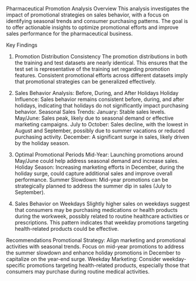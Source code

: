 Pharmaceutical Promotion Analysis
Overview
This analysis investigates the impact of promotional strategies on sales behavior, with a focus on identifying seasonal trends and consumer purchasing patterns. The goal is to offer actionable insights to optimize promotional efforts and improve sales performance for the pharmaceutical business.

Key Findings
1. Promotion Distribution Consistency
The promotion distributions in both the training and test datasets are nearly identical. This ensures that the test set is representative of the training set regarding promotion features. Consistent promotional efforts across different datasets imply that promotional strategies can be generalized effectively.

2. Sales Behavior Analysis: Before, During, and After Holidays
Holiday Influence: Sales behavior remains consistent before, during, and after holidays, indicating that holidays do not significantly impact purchasing behavior.
Seasonal Sales Trends:
January: Stable sales levels.
May/June: Sales peak, likely due to seasonal demand or effective marketing campaigns.
July to October: Sales decline, with the lowest in August and September, possibly due to summer vacations or reduced purchasing activity.
December: A significant surge in sales, likely driven by the holiday season.
3. Optimal Promotional Periods
Mid-Year: Launching promotions around May/June could help address seasonal demand and increase sales.
Holiday Season: Increasing marketing efforts in December, during the holiday surge, could capture additional sales and improve overall performance.
Summer Slowdown: Mid-year promotions can be strategically planned to address the summer dip in sales (July to September).
4. Sales Behavior on Weekdays
Slightly higher sales on weekdays suggest that consumers may be purchasing medications or health products during the workweek, possibly related to routine healthcare activities or prescriptions. This pattern indicates that weekday promotions targeting health-related products could be effective.

Recommendations
Promotional Strategy: Align marketing and promotional activities with seasonal trends. Focus on mid-year promotions to address the summer slowdown and enhance holiday promotions in December to capitalize on the year-end surge.
Weekday Marketing: Consider weekday-specific promotions targeting health-related products, especially those that consumers may purchase during routine medical activities.

